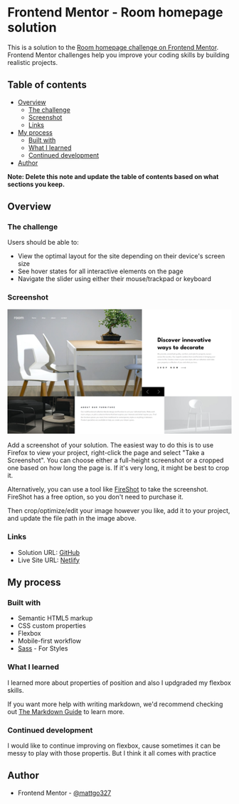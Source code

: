 # Frontend Mentor - Room homepage solution

This is a solution to the [Room homepage challenge on Frontend Mentor](https://www.frontendmentor.io/challenges/room-homepage-BtdBY_ENq). Frontend Mentor challenges help you improve your coding skills by building realistic projects.

## Table of contents

- [Overview](#overview)
  - [The challenge](#the-challenge)
  - [Screenshot](#screenshot)
  - [Links](#links)
- [My process](#my-process)
  - [Built with](#built-with)
  - [What I learned](#what-i-learned)
  - [Continued development](#continued-development)
- [Author](#author)

**Note: Delete this note and update the table of contents based on what sections you keep.**

## Overview

### The challenge

Users should be able to:

- View the optimal layout for the site depending on their device's screen size
- See hover states for all interactive elements on the page
- Navigate the slider using either their mouse/trackpad or keyboard

### Screenshot

![](./images/screenshot.png)

Add a screenshot of your solution. The easiest way to do this is to use Firefox to view your project, right-click the page and select "Take a Screenshot". You can choose either a full-height screenshot or a cropped one based on how long the page is. If it's very long, it might be best to crop it.

Alternatively, you can use a tool like [FireShot](https://getfireshot.com/) to take the screenshot. FireShot has a free option, so you don't need to purchase it.

Then crop/optimize/edit your image however you like, add it to your project, and update the file path in the image above.

### Links

- Solution URL: [GitHub](https://github.com/mattgo327/room-homepage?tab=readme-ov-file)
- Live Site URL: [Netlify](https://room-homepage-327.netlify.app/#)

## My process

### Built with

- Semantic HTML5 markup
- CSS custom properties
- Flexbox
- Mobile-first workflow
- [Sass](https://sass-lang.com/) - For Styles

### What I learned

I learned more about properties of position and also I updgraded my flexbox skills.

If you want more help with writing markdown, we'd recommend checking out [The Markdown Guide](https://www.markdownguide.org/) to learn more.

### Continued development

I would like to continue improving on flexbox, cause sometimes it can be messy to play with those propertis. But I think it all comes with practice

## Author

- Frontend Mentor - [@mattgo327](https://www.frontendmentor.io/profile/mattgo327)
